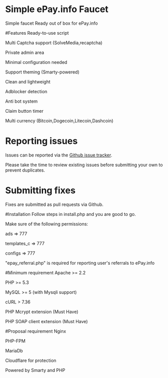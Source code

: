 # Simple ePay.info Faucet
Simple faucet Ready out of box for ePay.info

#Features
Ready-to-use script

Multi Captcha support (SolveMedia,recaptcha)

Private admin area

Minimal configuration needed

Support theming (Smarty-powered)

Clean and lightweight

Adblocker detection

Anti bot system

Claim button timer

Multi currency (Bitcoin,Dogecoin,Litecoin,Dashcoin)



# Reporting issues

Issues can be reported via the [Github issue tracker](https://github.com/epayinfo/simple_faucet/issues).

Please take the time to review existing issues before submitting your own to prevent duplicates.

# Submitting fixes

Fixes are submitted as pull requests via Github.


#Installation
Follow steps in install.php and you are good to go.

Make sure of the following permissions:

ads => 777

templates_c => 777

configs => 777

"epay_referral.php" is required for reporting user's referrals to ePay.info

#Minimum requirement
Apache >= 2.2

PHP >= 5.3

MySQL >= 5 (with Mysqli support)

cURL > 7.36

PHP Mcrypt extension (Must Have)

PHP SOAP client extension (Must Have)

#Proposal requirement
Nginx

PHP-FPM

MariaDb

Cloudflare for protection



Powered by Smarty and PHP